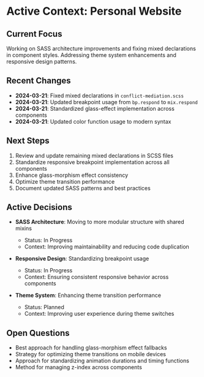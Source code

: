 # Active Context: Personal Website

## Current Focus

Working on SASS architecture improvements and fixing mixed declarations in component styles. Addressing theme system enhancements and responsive design patterns.

## Recent Changes

- **2024-03-21**: Fixed mixed declarations in `conflict-mediation.scss`
- **2024-03-21**: Updated breakpoint usage from `bp.respond` to `mix.respond`
- **2024-03-21**: Standardized glass-effect implementation across components
- **2024-03-21**: Updated color function usage to modern syntax

## Next Steps

1. Review and update remaining mixed declarations in SCSS files
2. Standardize responsive breakpoint implementation across all components
3. Enhance glass-morphism effect consistency
4. Optimize theme transition performance
5. Document updated SASS patterns and best practices

## Active Decisions

- **SASS Architecture**: Moving to more modular structure with shared mixins
  - Status: In Progress
  - Context: Improving maintainability and reducing code duplication

- **Responsive Design**: Standardizing breakpoint usage
  - Status: In Progress
  - Context: Ensuring consistent responsive behavior across components

- **Theme System**: Enhancing theme transition performance
  - Status: Planned
  - Context: Improving user experience during theme switches

## Open Questions

- Best approach for handling glass-morphism effect fallbacks
- Strategy for optimizing theme transitions on mobile devices
- Approach for standardizing animation durations and timing functions
- Method for managing z-index across components
